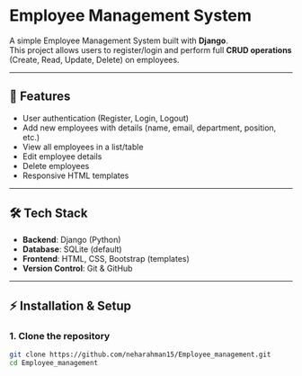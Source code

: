 # Employee Management System

A simple Employee Management System built with **Django**.  
This project allows users to register/login and perform full **CRUD operations** (Create, Read, Update, Delete) on employees.  

---

## 🚀 Features
- User authentication (Register, Login, Logout)
- Add new employees with details (name, email, department, position, etc.)
- View all employees in a list/table
- Edit employee details
- Delete employees
- Responsive HTML templates

---

## 🛠️ Tech Stack
- **Backend**: Django (Python)
- **Database**: SQLite (default)
- **Frontend**: HTML, CSS, Bootstrap (templates)
- **Version Control**: Git & GitHub

---

## ⚡ Installation & Setup

### 1. Clone the repository
```bash
git clone https://github.com/neharahman15/Employee_management.git
cd Employee_management
